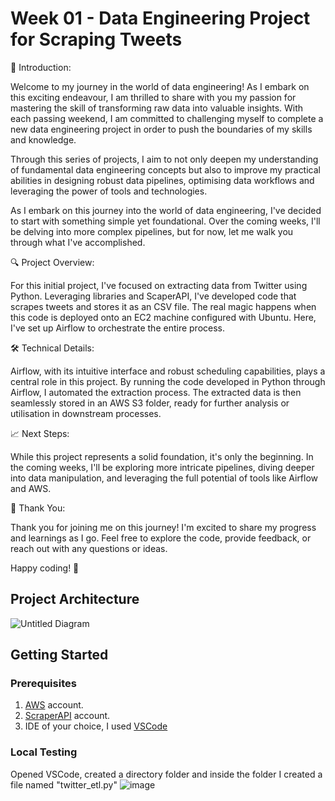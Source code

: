 # Week 01 - Data Engineering Project for Scraping Tweets

🚀 Introduction:

Welcome to my journey in the world of data engineering! As I embark on this exciting endeavour, I am thrilled to share with you my passion for mastering the skill of transforming raw data into valuable insights. With each passing weekend, I am committed to challenging myself to complete a new data engineering project in order to push the boundaries of my skills and knowledge.

Through this series of projects, I aim to not only deepen my understanding of fundamental data engineering concepts but also to improve my practical abilities in designing robust data pipelines, optimising data workflows and leveraging the power of tools and technologies.

As I embark on this journey into the world of data engineering, I've decided to start with something simple yet foundational. Over the coming weeks, I'll be delving into more complex pipelines, but for now, let me walk you through what I've accomplished.

🔍 Project Overview:

For this initial project, I've focused on extracting data from Twitter using Python. Leveraging libraries and ScaperAPI, I've developed code that scrapes tweets and stores it as an CSV file. The real magic happens when this code is deployed onto an EC2 machine configured with Ubuntu. Here, I've set up Airflow to orchestrate the entire process. 

🛠️ Technical Details:

Airflow, with its intuitive interface and robust scheduling capabilities, plays a central role in this project. By running the code developed in Python through Airflow, I automated the extraction process. The extracted data is then seamlessly stored in an AWS S3 folder, ready for further analysis or utilisation in downstream processes.

📈 Next Steps:

While this project represents a solid foundation, it's only the beginning. In the coming weeks, I'll be exploring more intricate pipelines, diving deeper into data manipulation, and leveraging the full potential of tools like Airflow and AWS.

🙏 Thank You:

Thank you for joining me on this journey! I'm excited to share my progress and learnings as I go. Feel free to explore the code, provide feedback, or reach out with any questions or ideas.

Happy coding! 🌟

## Project Architecture

![Untitled Diagram](https://github.com/andreisacal/W01-DE-Twtitter-Scraping/assets/166915179/3ae79e0f-50cb-464c-b246-51187d070f49)

## Getting Started

### Prerequisites
1. [AWS](https://aws.amazon.com/) account.
2. [ScraperAPI](https://www.scraperapi.com/) account.
3. IDE of your choice, I used [VSCode](https://code.visualstudio.com/)

### Local Testing

Opened VSCode, created a directory folder and inside the folder I created a file named "twitter_etl.py"
![image](https://github.com/andreisacal/W01-DE-Twtitter-Scraping/assets/166915179/045a3f37-8975-4241-a034-09fda2e10db1)
